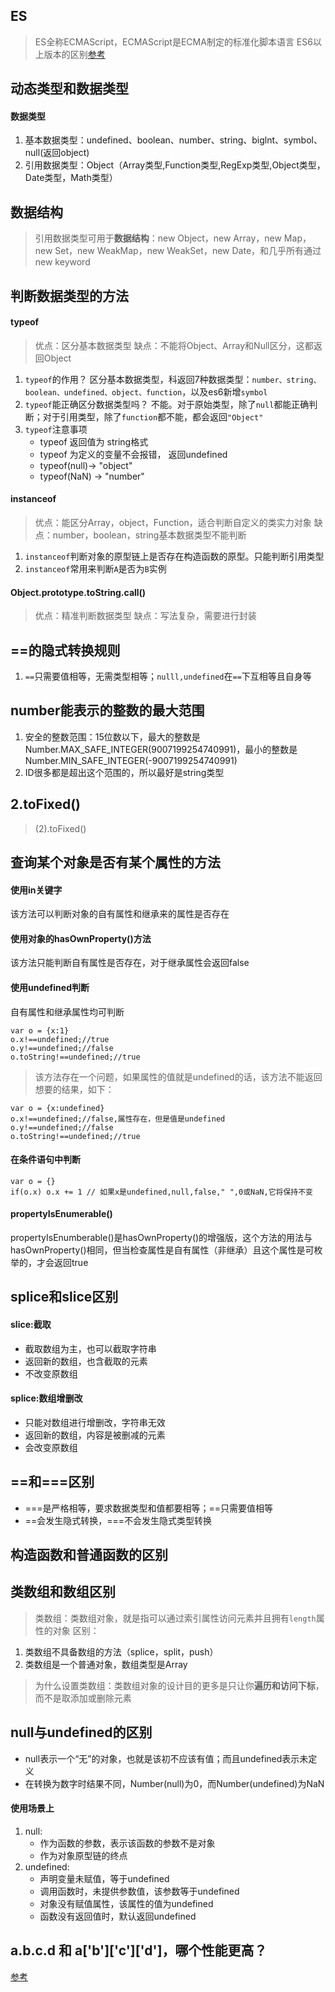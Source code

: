 ## ES
> ES全称ECMAScript，ECMAScript是ECMA制定的标准化脚本语言
> ES6以上版本的区别[参考](`https://juejin.cn/post/6844903811622912014`)

## 动态类型和数据类型
#### 数据类型
1. 基本数据类型：undefined、boolean、number、string、biglnt、symbol、null(返回object)
2. 引用数据类型：Object（Array类型,Function类型,RegExp类型,Object类型，Date类型，Math类型）

## 数据结构
> 引用数据类型可用于**数据结构**：new Object，new Array，new Map，new Set，new WeakMap，new WeakSet，new Date，和几乎所有通过 new keyword

## 判断数据类型的方法
#### typeof
> 优点：区分基本数据类型
> 缺点：不能将Object、Array和Null区分，这都返回Object
1. `typeof`的作用？
   区分基本数据类型，科返回7种数据类型：`number、string、boolean、undefined、object、function`，以及es6新增`symbol`
2. `typeof`能正确区分数据类型吗？
   不能。对于原始类型，除了`null`都能正确判断；对于引用类型，除了`function`都不能，都会返回`"Object"`
3. `typeof`注意事项
   + typeof 返回值为 string格式
   + typeof 为定义的变量不会报错， 返回undefined
   + typeof(null)-> "object"
   + typeof(NaN) -> "number" 

#### instanceof
> 优点：能区分Array，object，Function，适合判断自定义的类实力对象
> 缺点：number，boolean，string基本数据类型不能判断
1. `instanceof`判断对象的原型链上是否存在构造函数的原型。只能判断引用类型
2. `instanceof`常用来判断`A`是否为`B`实例

#### Object.prototype.toString.call()
> 优点：精准判断数据类型
> 缺点：写法复杂，需要进行封装

## ==的隐式转换规则
1. `==`只需要值相等，无需类型相等；`nulll,undefined`在`==`下互相等且自身等

## number能表示的整数的最大范围
1. 安全的整数范围：15位数以下，最大的整数是Number.MAX_SAFE_INTEGER(9007199254740991)，最小的整数是Number.MIN_SAFE_INTEGER(-9007199254740991)
2. ID很多都是超出这个范围的，所以最好是string类型

## 2.toFixed()
> (2).toFixed()

## 查询某个对象是否有某个属性的方法
#### 使用in关键字
该方法可以判断对象的自有属性和继承来的属性是否存在
#### 使用对象的hasOwnProperty()方法
该方法只能判断自有属性是否存在，对于继承属性会返回false
#### 使用undefined判断
自有属性和继承属性均可判断
```
var o = {x:1}
o.x!==undefined;//true
o.y!==undefined;//false
o.toString!==undefined;//true
```
> 该方法存在一个问题，如果属性的值就是undefined的话，该方法不能返回想要的结果，如下：
```
var o = {x:undefined}
o.x!==undefined;//false,属性存在，但是值是undefined
o.y!==undefined;//false
o.toString!==undefined;//true

```

#### 在条件语句中判断
```
var o = {}
if(o.x) o.x += 1 // 如果x是undefined,null,false," ",0或NaN,它将保持不变

```

#### propertyIsEnumerable()
propertyIsEnumberable()是hasOwnProperty()的增强版，这个方法的用法与hasOwnProperty()相同，但当检查属性是自有属性（非继承）且这个属性是可枚举的，才会返回true

## splice和slice区别
#### slice:截取
- 截取数组为主，也可以截取字符串
- 返回新的数组，也含截取的元素
- 不改变原数组
#### splice:数组增删改
- 只能对数组进行增删改，字符串无效
- 返回新的数组，内容是被删减的元素
- 会改变原数组

## ==和===区别
- ===是严格相等，要求数据类型和值都要相等；==只需要值相等
- ==会发生隐式转换，===不会发生隐式类型转换

## 构造函数和普通函数的区别
## 类数组和数组区别
> 类数组：类数组对象，就是指可以通过索引属性访问元素并且拥有`length`属性的对象
> 区别：
 1. 类数组不具备数组的方法（splice，split，push）
 2. 类数组是一个普通对象，数组类型是Array
> 为什么设置类数组：类数组对象的设计目的更多是只让你**遍历和访问下标**，而不是取添加或删除元素

## null与undefined的区别
- null表示一个“无”的对象，也就是该初不应该有值；而且undefined表示未定义
- 在转换为数字时结果不同，Number(null)为0，而Number(undefined)为NaN
#### 使用场景上
1. null:
   + 作为函数的参数，表示该函数的参数不是对象
   + 作为对象原型链的终点
2. undefined:
   + 声明变量未赋值，等于undefined
   + 调用函数时，未提供参数值，该参数等于undefined
   + 对象没有赋值属性，该属性的值为undefined
   + 函数没有返回值时，默认返回undefined

## a.b.c.d 和 a['b']['c']['d']，哪个性能更高？
[参考](https://github.com/Advanced-Frontend/Daily-Interview-Question/issues/111)














